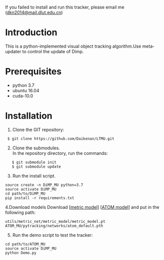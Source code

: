 
If you failed to install and run this tracker, please email me (<dkn2014@mail.dlut.edu.cn>)

# Introduction

This is a python-implemented visual object tracking algorithm.Use meta-updater to control the update of Dimp.

# Prerequisites

* python 3.7
* ubuntu 16.04
* cuda-10.0 

# Installation
1. Clone the GIT repository:
```
 $ git clone https://github.com/Daikenan/LTMU.git
```
2. Clone the submodules.  
   In the repository directory, run the commands:
```
   $ git submodule init  
   $ git submodule update
```
3. Run the install script. 
```
source create -n DiMP_MU python=3.7
source activate DiMP_MU
cd path/to/DiMP_MU
pip install -r requirements.txt
```
4.Download models
Download [[metric model](https://drive.google.com/open?id=1o-btxlWWA6GlbwMGCGkzn2vAw9qv8D2z)] [[ATOM model](https://drive.google.com/open?id=1VNyr-Ds0khjM0zaq6lU-xfY74-iWxBvU)] and put in the following path:

```
utils/metric_net/metric_model/metric_model.pt
ATOM_MU/pytracking/networks/atom_default.pth
```
5. Run the demo script to test the tracker:
```
cd path/to/ATOM_MU
source activate DiMP_MU
python Demo.py
```
